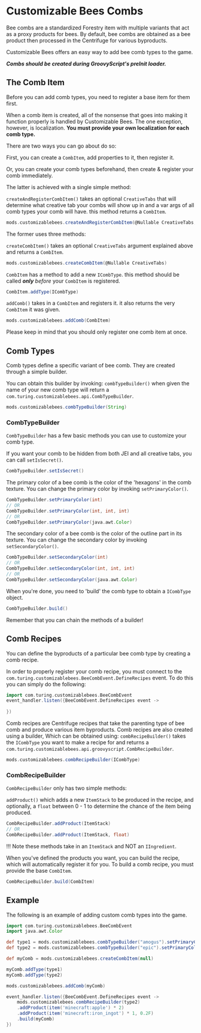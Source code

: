 # Customizable Bees Combs
Bee combs are a standardized Forestry item with multiple variants that act as a proxy products for bees.
By default, bee combs are obtained as a bee product then processed in the Centrifuge for various byproducts.

Customizable Bees offers an easy way to add bee comb types to the game.

_**Combs should be created during GroovyScript's preInit loader.**_

## The Comb Item
Before you can add comb types, you need to register a base item for them first.

When a comb item is created, all of the nonsense that goes into making it function properly is handled by Customizable Bees.
The one exception, however, is localization. **You must provide your own localization for each comb type.**

There are two ways you can go about do so:

First, you can create a `CombItem`, add properties to it, then register it.

Or, you can create your comb types beforehand, then create & register your comb immediately.

The latter is achieved with a single simple method:

`createAndRegisterCombItem()` takes an optional `CreativeTabs` that will determine what creative tab your combs will show up in and a var args of all comb types your comb will have.
this method returns a `CombItem`.
```groovy
mods.customizablebees.createAndRegisterCombItem(@Nullable CreativeTabs, ICombType...)
```

The former uses three methods:

`createCombItem()` takes an optional `CreativeTabs` argument explained above and returns a `CombItem`.
```groovy
mods.customizablebees.createCombItem(@Nullable CreativeTabs)
```

`CombItem` has a method to add a new `ICombType`.
this method should be called _**only** before_ your `CombItem` is registered.
```groovy
CombItem.addType(ICombType)
```

`addComb()` takes in a `CombItem` and registers it.
it also returns the very `CombItem` it was given.
```groovy
mods.customizablebees.addComb(CombItem)
```

Please keep in mind that you should only register one comb item at once.

## Comb Types
Comb types define a specific variant of bee comb. They are created through a simple builder.

You can obtain this builder by invoking:
`combTypeBuilder()` when given the name of your new comb type will return a `com.turing.customizablebees.api.CombTypeBuilder`.
```groovy
mods.customizablebees.combTypeBuilder(String)
```

### CombTypeBuilder
`CombTypeBuilder` has a few basic methods you can use to customize your comb type.

If you want your comb to be hidden from both JEI and all creative tabs, you can call `setIsSecret()`.
```groovy
CombTypeBuilder.setIsSecret()
```

The primary color of a bee comb is the color of the 'hexagons' in the comb texture.
You can change the primary color by invoking `setPrimaryColor()`.
```groovy
CombTypeBuilder.setPrimaryColor(int)
// OR
CombTypeBuilder.setPrimaryColor(int, int, int)
// OR
CombTypeBuilder.setPrimaryColor(java.awt.Color)
```

The secondary color of a bee comb is the color of the outline part in its texture.
You can change the secondary color by invoking `setSecondaryColor()`.
```groovy
CombTypeBuilder.setSecondaryColor(int)
// OR
CombTypeBuilder.setSecondaryColor(int, int, int)
// OR
CombTypeBuilder.setSecondaryColor(java.awt.Color)
```

When you're done, you need to 'build' the comb type to obtain a `ICombType` object.
```groovy
CombTypeBuilder.build()
```

Remember that you can chain the methods of a builder!

## Comb Recipes
You can define the byproducts of a particular bee comb type by creating a comb recipe.

In order to properly register your comb recipe, you must connect to the `com.turing.customizablebees.BeeCombEvent.DefineRecipes` event.
To do this you can simply do the following:
```groovy
import com.turing.customizablebees.BeeCombEvent
event_handler.listen({BeeCombEvent.DefineRecipes event ->
    
})
```

Comb recipes are Centrifuge recipes that take the parenting type of bee comb and produce various item byproducts.
Comb recipes are also created using a builder, Which can be obtained using:
`combRecipeBuilder()` takes the `ICombType` you want to make a recipe for and returns a `com.turing.customizablebees.api.groovyscript.CombRecipeBuilder`.
```groovy
mods.customizablebees.combRecipeBuilder(ICombType)
```

### CombRecipeBuilder
`CombRecipeBuilder` only has two simple methods:

`addProduct()` which adds a new `ItemStack` to be produced in the recipe, and optionally, a `float` between 0 - 1 to determine the chance of the item being produced.
```groovy
CombRecipeBuilder.addProduct(ItemStack)
// OR
CombRecipeBuilder.addProduct(ItemStack, float)
```

!!! Note
    these methods take in an `ItemStack` and NOT an `IIngredient`.

When you've defined the products you want, you can build the recipe, which will automatically register it for you.
To build a comb recipe, you must provide the base `CombItem`.
```groovy
CombRecipeBuilder.build(CombItem)
```

## Example
The following is an example of adding custom comb types into the game.

```groovy
import com.turing.customizablebees.BeeCombEvent
import java.awt.Color

def type1 = mods.customizablebees.combTypeBuilder("amogus").setPrimaryColor(0xFFFFFF).setSecondaryColor(200, 200, 0).build()
def type2 = mods.customizablebees.combTypeBuilder("epic").setPrimaryColor(new Color(200, 200, 0)).setSecondaryColor(120, 0, 80).build()

def myComb = mods.customizablebees.createCombItem(null)

myComb.addType(type1)
myComb.addType(type2)

mods.customizablebees.addComb(myComb)

event_handler.listen({BeeCombEvent.DefineRecipes event ->
    mods.customizablebees.combRecipeBuilder(type2)
    .addProduct(item('minecraft:apple') * 2)
    .addProduct(item('minecraft:iron_ingot') * 1, 0.2F)
    .build(myComb)
})
```